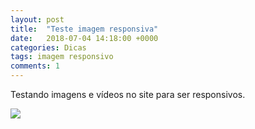 ```yaml
---
layout: post
title:  "Teste imagem responsiva"
date:   2018-07-04 14:18:00 +0000
categories: Dicas
tags: imagem responsivo
comments: 1
---
```


Testando imagens e vídeos no site para ser responsivos.

<style>
img{
	max-width:100%;
	height:auto;
}
</style>

<img src="https://timeline.canaltech.com.br/272326.700/google-remove-botao-ver-imagem-das-buscas-para-evitar-roubo-108334.jpg" />
